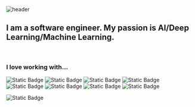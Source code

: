 <img src="https://capsule-render.vercel.app/api?type=waving&color=0:FFCCF1,100:b6f6ff&height=300&section=header&text=Hi,%20I%20am%20Jungwon%20(Jane)%20Jang&fontSize=35&fontColor=8a8a8a" alt="header">

## I am a software engineer. My passion is AI/Deep Learning/Machine Learning.  

<br>

### I love working with...
![Static Badge](https://img.shields.io/badge/Java-5382a1) 
![Static Badge](https://img.shields.io/badge/Python-%233776AB)
![Static Badge](https://img.shields.io/badge/C%2B%2B-%2300599C)
![Static Badge](https://img.shields.io/badge/MySQL-%234479A1)
![Static Badge](https://img.shields.io/badge/MATLAB-orange)
![Static Badge](https://img.shields.io/badge/HTML5-%23E34F26)
![Static Badge](https://img.shields.io/badge/HTML5-%23E34F26)
![Static Badge](https://img.shields.io/badge/CSS3-%231572B6)


![Static Badge](https://img.shields.io/badge/AWS-%23232F3E)



<!--
**jwjang1/jwjang1** is a ✨ _special_ ✨ repository because its `README.md` (this file) appears on your GitHub profile.

Here are some ideas to get you started:

- 🔭 I’m currently working on ...
- 🌱 I’m currently learning ...
- 👯 I’m looking to collaborate on ...
- 🤔 I’m looking for help with ...
- 💬 Ask me about ...
- 📫 How to reach me: ...
- 😄 Pronouns: ...
- ⚡ Fun fact: ...
-->
